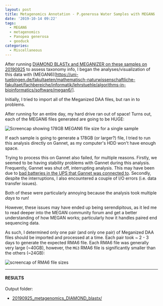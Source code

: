 ```yaml
---
layout: post
title: Metagenomics Annotation - P.generosa Water Samples with MEGAN6
date: '2019-10-14 09:22'
tags:
  - MEGAN6
  - metagenomics
  - Panopea generosa
  - geoduck
categories:
  - Miscellaneous
---
```

After running [DIAMOND BLASTx and MEGANIZER on these samples on 20190925](https://robertslab.github.io/sams-notebook/2019/09/25/Metagenomics-Annotation-P.generosa-Water-Samples-Using-DIAMOND-BLASTx-on-Mox.html) to assess taxonomy info, I began the analyses/visualization of this data with (MEGAN6)[https://uni-tuebingen.de/fakultaeten/mathematisch-naturwissenschaftliche-fakultaet/fachbereiche/informatik/lehrstuehle/algorithms-in-bioinformatics/software/megan6/].


Initially, I tried to import all of the Meganized DAA files, but ran in to  problems.

After running for an entire day, my hard drive ran out of space! Turns out, each of the MEGAN6 files generated are going to be HUGE:

![Screencap showing 178GB MEGAN6 file size for a single sample](https://github.com/RobertsLab/sams-notebook/blob/master/images/screencaps/20191014_metagenomics_MEGAN6_filesize.png?raw=true)

If each sample is going to generate a 178GB (or larger?) file, I tried to run this analysis directly on Gannet, as my computer's HDD won't have enough space.

Trying to process this on Gannet also failed, for multiple reasons. Firstly, we seemed to be having stability problems with Gannet during this analysis. Frequently, Gannet was shut off, interrupting analysis. This may have been due to [bad batteries in the UPS that Gannet was connected to](https://robertslab.github.io/sams-notebook/2019/10/22/Lab-Maintenance-Cluster-UPS-Battery-Replacement.html). Secondly, despite the interruptions, I also encountered a couple of I/O errors (i.e. data transfer issues).

Both of these were particularly annoying because the analysis took multiple _days_ to  run!

However, these issues may have ended up being serendipitous, as it led me to read deeper into the MEGAN community forum and get a better understanding of how MEGAN works; particularly how it handles paired end sequencing data.

As such, I determined only one pair (and only one pair) of Meganized DAA files should be imported and processed at a time. Each pair took ~ 2 - 3 days to generate the expected RMA6 file. Each RMA6 file was generally very large (~40GB), however, the `MG3` RMA6 file is significantly smaller than the others (~24GB):

![screencap of RMA6 file sizes](https://github.com/RobertsLab/sams-notebook/blob/master/images/screencaps/20191014_metagenomics_MEGAN6_filesize-01.png?raw=true)

---

#### RESULTS

Output folder:

- [20190925_metagenomics_DIAMOND_blastx/](https://gannet.fish.washington.edu/Atumefaciens/20190925_metagenomics_DIAMOND_blastx/)
